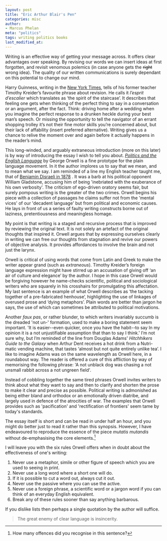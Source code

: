 ```yaml
---
layout: post
title: "Eric Arthur Blair's Pen"
categories: misc
author:
- Marcus Phelan
meta: "politics"
tags: writing politics books
last_modified_at:
---
```


Writing is an effective way of getting your message across. It offers clear advantages over speaking. By revising our words we can insert ideas at first forgotten, and revisit venomous polemics (in case anyone gets the ~~right~~ wrong idea). The quality of our written communications is surely dependant on this potential to change our mind.

Harry Guinness, writing in the [New York Times](https://www.nytimes.com/2020/04/07/smarter-living/how-to-edit-your-own-writing.html "How to Edit Your Own Writing"), tells of his former teacher Timothy Kreider’s favourite phrase about revision. He calls it _l’esprit d’escalier_ which translates as ‘the spirit of the staircase’. It describes that feeling one gets when thinking of the perfect thing to say in a conversation or an argument, after the fact. Think: driving home after a wedding when you imagine the perfect response to a drunken heckle during your best man’s speech. Or missing the opportunity to tell the navigator of an errant shopping trolley it’s not their fine motor skills you’re concerned about, but their lack of affability (insert preferred alternative). Writing gives us a chance to relive the moment over and again before it actually happens in the reader’s mind.

This long-winded, and arguably extraneous introduction (more on this later) is by way of introducing the essay I wish to tell you about. [_Politics and the English Language_](http://gutenberg.net.au/ebooks02/0200151.txt "Project Gutenberg") by George Orwell is a fine prototype for the plain language movement. In it the author implores us to say that we mean, and to mean what we say. I am reminded of a line my English teacher taught me, that of [Benjamin Disraeli in 1878](https://www.oxfordreference.com/view/10.1093/acref/9780191843730.001.0001/q-oro-ed5-00003685 "Oxford Reference") . It was a barb at his political opponent William Gladstone, accusing him of being 'inebriated with the exuberance of his own verbosity'. The criticism of ego-driven oratory seems fair, but surely pompous writing is the greater of the two crimes. Orwell begins his piece with a collection of passages he claims suffer not from the 'mental vices' of our 'decadent language' but from political and economic causes. He lays in front of us a series of faulty writing constructs borne out of laziness, pretentiousness and meaningless homage.

My point is that writing is a staged and recursive process that is improved by reviewing the original text. It is not solely an artefact of the original thoughts that inspired it. Orwell argues that by expressing ourselves clearly in writing we can free our thoughts from stagnation and revive our powers of objective analysis. It provides affordances to involve the brain and not just the larynx.

Orwell is critical of using words that come from Latin and Greek to make the writer appear grand (such as *extraneous*). Timothy Kreider’s foreign language expression might have stirred up an accusation of giving off ‘an air of culture and elegance’ by the author. I hope in this case Orwell would be forgiving however  he name-checks scientific, political and sociological writers who are squarely in his crosshairs for promulgating this affectation. My last sentence is an example of what Orwell describes as ‘the tacking together of a pre-fabricated henhouse’, highlighting the use of linkages of overused prose and ‘dying metaphors’. Plain words are better than jargon he says, the use of which can sometimes be attributed to political motivations.

Another _faux pas_, or rather blunder, to which writers invariably succumb is the dreaded 'not un-' formation, used to make a boring statement seem important. 'It is easier--even quicker, once you have the habit--to say In my opinion it is a not unjustifiable assumption that than to say I think.' I’m not sure why, but I’m reminded of the line from Douglas Adams' *Hitchhikers Guide to the Galaxy* when Arthur Dent receives a hot drink from a Nutri-matic vending machine, that tastes ‘almost but not quite entirely unlike tea’. I like to imagine Adams was on the same wavelength as Orwell here, in a roundabout way. The reader is offered a cure of this affliction by way of memorising the following phrase: 'A not unblack dog was chasing a not unsmall rabbit across a not ungreen field'.

Instead of cobbling together the same tired phrases Orwell invites writers to think about what they want to say and then to clarify and shorten the prose to make it clear and precise as possible. Political writing is admonished as being either bland and orthodox or an emotionally driven diatribe, and largely used in defence of the atrocities of war. The examples that Orwell provides such as 'pacification' and 'rectification of frontiers' seem tame by today's standards.

The essay itself is short and can be read in under half an hour, and you might do better just to read it rather than this synopsis. However, I have endeavoured to reproduce the essence of the piece _mutatis mutandis_ without de-emphasising the core elements.[^1]

I will leave you with the six rules Orwell offers when in doubt about the effectiveness of one's writing:

1. Never use a metaphor, simile or other figure of speech which you are used to seeing in print.
2. Never use a long word where a short one will do.
3. If it is possible to cut a word out, always cut it out.
4. Never use the passive where you can use the active.
5. Never use a foreign phrase, a scientific word or a jargon word if you can think of an everyday English equivalent.
6. Break any of these rules sooner than say anything barbarous.

If you dislike lists then perhaps a single quotation by the author will suffice.

>The great enemy of clear language is insincerity.


[^1]: How many offences did you recognise in this sentence?
